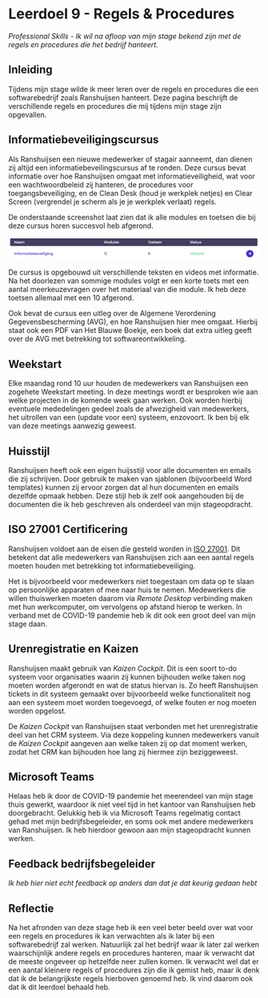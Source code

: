 ﻿# Leerdoel 9 - Regels & Procedures
*Professional Skills - Ik wil na afloop van mijn stage bekend zijn met de regels en procedures die het bedrijf hanteert.*

## Inleiding
Tijdens mijn stage wilde ik meer leren over de regels en procedures die een softwarebedrijf zoals Ranshuijsen hanteert. Deze pagina beschrijft de verschillende regels en procedures die mij tijdens mijn stage zijn opgevallen.

## Informatiebeveiligingscursus
Als Ranshuijsen een nieuwe medewerker of stagair aanneemt, dan dienen zij altijd een informatiebeveilingscursus af te ronden. Deze cursus bevat informatie over hoe Ranshuijsen omgaat met informatieveiligheid, wat voor een wachtwoordbeleid zij hanteren, de procedures voor toegangsbeveiliging, en de Clean Desk (houd je werkplek netjes) en Clear Screen (vergrendel je scherm als je je werkplek verlaat) regels.

De onderstaande screenshot laat zien dat ik alle modules en toetsen die bij deze cursus horen succesvol heb afgerond.

![](Assets/Images/Stage3-Cursus.png)  
 
De cursus is opgebouwd uit verschillende teksten en videos met informatie. Na het doorlezen van sommige modules volgt er een korte toets met een aantal meerkeuzevragen over het materiaal van die module. Ik heb deze toetsen allemaal met een 10 afgerond.

Ook bevat de cursus een uitleg over de Algemene Verordening Gegevensbescherming (AVG), en hoe Ranshuijsen hier mee omgaat. Hierbij staat ook een PDF van Het Blauwe Boekje, een boek dat extra uitleg geeft over de AVG met betrekking tot softwareontwikkeling.

## Weekstart
Elke maandag rond 10 uur houden de medewerkers van Ranshuijsen een zogehete Weekstart meeting. In deze meetings wordt er besproken wie aan welke projecten in de komende week gaan werken. Ook worden hierbij eventuele mededelingen gedeel zoals de afwezigheid van medewerkers, het uitrollen van een (update voor een) systeem, enzovoort. Ik ben bij elk van deze meetings aanwezig geweest.

## Huisstijl
Ranshuijsen heeft ook een eigen huijsstijl voor alle documenten en emails die zij schrijven. Door gebruik te maken van sjablonen (bijvoorbeeld Word templates) kunnen zij ervoor zorgen dat al hun documenten en emails dezelfde opmaak hebben. Deze stijl heb ik zelf ook aangehouden bij de documenten die ik heb geschreven als onderdeel van mijn stageopdracht.

## ISO 27001 Certificering
Ranshuijsen voldoet aan de eisen die gesteld worden in [ISO 27001](https://nl.wikipedia.org/wiki/ISO/IEC_27001). Dit betekent dat alle medewerkers van Ranshuijsen zich aan een aantal regels moeten houden met betrekking tot informatiebeveiliging.

Het is bijvoorbeeld voor medewerkers niet toegestaan om data op te slaan op persoonlijke apparaten of mee naar huis te nemen. Medewerkers die willen thuiswerken moeten daarom via _Remote Desktop_ verbinding maken met hun werkcomputer, om vervolgens op afstand hierop te werken. In verband met de COVID-19 pandemie heb ik dit ook een groot deel van mijn stage daan.

## Urenregistratie en Kaizen
Ranshuijsen maakt gebruik van _Kaizen Cockpit_. Dit is een soort to-do systeem voor organisaties waarin zij kunnen bijhouden welke taken nog moeten worden afgerondt en wat de status hiervan is. Zo heeft Ranshuijsen tickets in dit systeem gemaakt over bijvoorbeeld welke functionaliteit nog aan een systeem moet worden toegevoegd, of welke fouten er nog moeten worden opgelost.  
  
De _Kaizen Cockpit_ van Ranshuijsen staat verbonden met het urenregistratie deel van het CRM systeem. Via deze koppeling kunnen medewerkers vanuit de _Kaizen Cockpit_ aangeven aan welke taken zij op dat moment werken, zodat het CRM kan bijhouden hoe lang zij hiermee zijn beziggeweest.

## Microsoft Teams
Helaas heb ik door de COVID-19 pandemie het meerendeel van mijn stage thuis gewerkt, waardoor ik niet veel tijd in het kantoor van Ranshuijsen heb doorgebracht. Gelukkig heb ik via Microsoft Teams regelmatig contact gehad met mijn bedrijfsbegeleider, en soms ook met andere medewerkers van Ranshuijsen. Ik heb hierdoor gewoon aan mijn stageopdracht kunnen werken.

## Feedback bedrijfsbegeleider
*Ik heb hier niet echt feedback op anders dan dat je dat keurig gedaan hebt*

## Reflectie
Na het afronden van deze stage heb ik een veel beter beeld over wat voor een regels en procedures ik kan verwachten als ik later bij een softwarebedrijf zal werken. Natuurlijk zal het bedrijf waar ik later zal werken waarschijnlijk andere regels en procedures hanteren, maar ik verwacht dat de meeste ongeveer op hetzelfde neer zullen komen. Ik verwacht wel dat er een aantal kleinere regels of procedures zijn die ik gemist heb, maar ik denk dat ik de belangrijkste regels hierboven genoemd heb. Ik vind daarom ook dat ik dit leerdoel behaald heb.